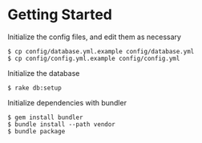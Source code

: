 # Getting Started

Initialize the config files, and edit them as necessary

    $ cp config/database.yml.example config/database.yml
    $ cp config/config.yml.example config/config.yml

Initialize the database

    $ rake db:setup

Initialize dependencies with bundler

    $ gem install bundler
    $ bundle install --path vendor
    $ bundle package
